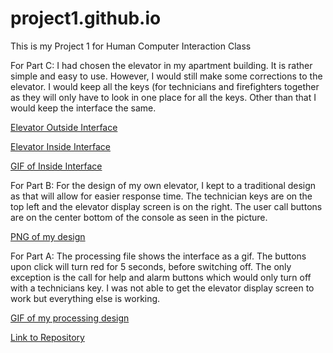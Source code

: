 # project1.github.io
This is my Project 1 for Human Computer Interaction Class

For Part C:
  I had chosen the elevator in my apartment building. It is rather simple and easy to use.
  However, I would still make some corrections to the elevator.
  I would keep all the keys (for technicians and firefighters together as they will only have to look in one place for all the keys.
  Other than that I would keep the interface the same.
  
  [Elevator Outside Interface](https://github.com/aramsing/project1.Arjun.Ramsinghani.github.io/blob/main/Elevator%20Outside%20Interface.jpg)
  
  [Elevator Inside Interface](https://github.com/aramsing/project1.Arjun.Ramsinghani.github.io/blob/main/Elevator%20Inside%20Interface.jpg)
  
  [GIF of Inside Interface](https://github.com/aramsing/project1.Arjun.Ramsinghani.github.io/blob/main/Elevator%20Inside%20Video_Trim.gif)
  
For Part B:
  For the design of my own elevator, I kept to a traditional design as that will allow for easier response time.
  The technician keys are on the top left and the elevator display screen is on the right.
  The user call buttons are on the center bottom of the console as seen in the picture.
  
  [PNG of my design](https://github.com/aramsing/project1.Arjun.Ramsinghani.github.io/blob/main/p1.Arjun.Ramsinghani.png)
  
For Part A:
  The processing file shows the interface as a gif.
  The buttons upon click will turn red for 5 seconds, before switching off.
  The only exception is the call for help and alarm buttons which would only turn off with a technicians key.
  I was not able to get the elevator display screen to work but everything else is working.
  
  [GIF of my processing design](https://github.com/aramsing/project1.Arjun.Ramsinghani.github.io/blob/main/p1.Arjun.Ramsinghani.Final.gif)
  
[Link to Repository](https://github.com/aramsing/project1.Arjun.Ramsinghani.github.io)
